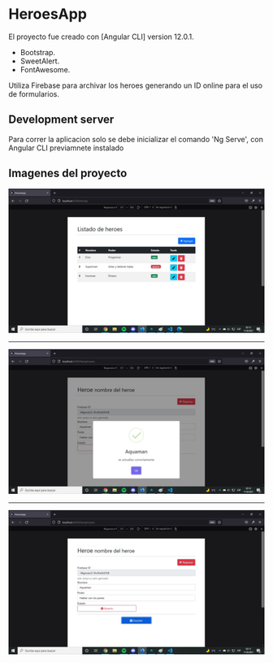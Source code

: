 # HeroesApp

El proyecto fue creado con [Angular CLI] version 12.0.1.

<ul>
 <li>Bootstrap.</li>
 <li>SweetAlert.</li>
 <li>FontAwesome.</li>
</ul>
Utiliza Firebase para archivar los heroes generando un ID online para el uso de formularios.

## Development server

Para correr la aplicacion solo se debe inicializar el comando 'Ng Serve', con Angular CLI previamnete instalado

## Imagenes del proyecto

<img src="imagen proyecto1.jpg" alt="Imagen proyecyo1"/>
<hr>
<img src="imagen proyecto2.jpg" alt="Imagen proyecyo1"/>
<hr>
<img src="imagen proyecto3.jpg" alt="Imagen proyecyo1"/>
